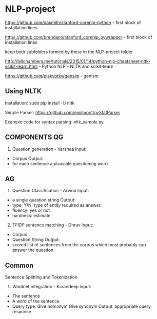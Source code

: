 # NLP-project

https://github.com/dasmith/stanford-corenlp-python - first block of installation lines

https://github.com/brendano/stanford_corenlp_pywrapper - first block of installation lines

keep both subfolders formed by these in the NLP-project folder

http://billchambers.me/tutorials/2015/01/14/python-nlp-cheatsheet-nltk-scikit-learn.html - Python NLP - NLTK and scikit-learn

https://github.com/piskvorky/gensim - genism

## Using NLTK

Installation: sudo pip install -U nltk

Simple Parser: https://github.com/emilmont/pyStatParser

Example code for syntax parsing: nltk_sample.py

COMPONENTS
QG
-------
1. Question generation - Varshaa
Input:
- Corpus
Output:
- for each sentence a plausible questioning word.


AG
--------
1. Question Classification - Arvind
Input:
- a single question string
Output:
- type: Y/N, type of entity required as answer.
- fluency: yes or not
- hardness: estimate

2. TFIDF sentence matching - Dhruv
Input:
- Corpus
- Question String
Output:
- scored list of sentences from the corpus which most probably can answer the question.

Common
--------
Sentence Splitting and Tokenization


1. Wordnet integration - Karandeep
Input:
- The sentence
- A word of the sentence
- Query type:
	Give homonym
	Give synonym
Output:
appropriate query response